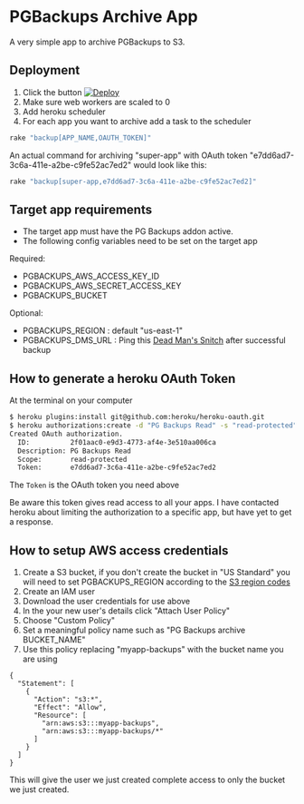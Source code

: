 # PGBackups Archive App

A very simple app to archive PGBackups to S3.

## Deployment

1. Click the button [![Deploy](https://www.herokucdn.com/deploy/button.png)](https://heroku.com/deploy)
2. Make sure web workers are scaled to 0
3. Add heroku scheduler
4. For each app you want to archive add a task to the scheduler

```bash
rake "backup[APP_NAME,OAUTH_TOKEN]"
```

An actual command for archiving "super-app" with OAuth token "e7dd6ad7-3c6a-411e-a2be-c9fe52ac7ed2"
would look like this:

```bash
rake "backup[super-app,e7dd6ad7-3c6a-411e-a2be-c9fe52ac7ed2]"
```

## Target app requirements

* The target app must have the PG Backups addon active.
* The following config variables need to be set on the target app

Required:

  * PGBACKUPS_AWS_ACCESS_KEY_ID
  * PGBACKUPS_AWS_SECRET_ACCESS_KEY
  * PGBACKUPS_BUCKET

Optional:

  * PGBACKUPS_REGION : default "us-east-1"
  * PGBACKUPS_DMS_URL : Ping this [Dead Man's Snitch](https://deadmanssnitch.com/) after successful backup

## How to generate a heroku OAuth Token

At the terminal on your computer

```bash
$ heroku plugins:install git@github.com:heroku/heroku-oauth.git
$ heroku authorizations:create -d "PG Backups Read" -s "read-protected"
Created OAuth authorization.
  ID:          2f01aac0-e9d3-4773-af4e-3e510aa006ca
  Description: PG Backups Read
  Scope:       read-protected
  Token:       e7dd6ad7-3c6a-411e-a2be-c9fe52ac7ed2
```

The `Token` is the OAuth token you need above

Be aware this token gives read access to all your apps.
I have contacted heroku about limiting the authorization to a specific app, but have yet to get a response.

## How to setup AWS access credentials

1. Create a S3 bucket, if you don't create the bucket in "US Standard" you will need to set PGBACKUPS_REGION according to the [S3 region codes](http://docs.aws.amazon.com/general/latest/gr/rande.html#s3_region)
2. Create an IAM user
3. Download the user credentials for use above
4. In the your new user's details click "Attach User Policy"
5. Choose "Custom Policy"
6. Set a meaningful policy name such as "PG Backups archive BUCKET_NAME"
7. Use this policy replacing "myapp-backups" with the bucket name you are using

```
{
  "Statement": [
    {
      "Action": "s3:*",
      "Effect": "Allow",
      "Resource": [
        "arn:aws:s3:::myapp-backups",
        "arn:aws:s3:::myapp-backups/*"
      ]
    }
  ]
}
```

This will give the user we just created complete access to only the bucket we just created.
